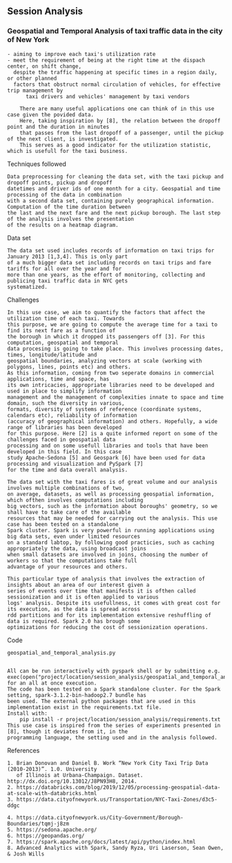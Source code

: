 
## Session Analysis

### Geospatial and Temporal Analysis of taxi traffic data in the city of New York     

	- aiming to improve each taxi's utilization rate
	- meet the requirement of being at the right time at the dispach center, on shift change, 
	  despite the traffic happening at specific times in a region daily, or other planned
	  factors that obstruct normal circulation of vehicles, for effective trip management by 
          taxi drivers and vehicles' management by taxi vendors
    
    	There are many useful applications one can think of in this use case given the povided data.
    	Here, taking inspiration by [8], the relation between the dropoff point and the duration in minutes
    	that passes from the last dropoff of a passenger, until the pickup of the next client, is investigated.
    	This serves as a good indicator for the utilization statistic, which is usefull for the taxi business. 	
 
 
 
Techniques followed

	Data preprocessing for cleaning the data set, with the taxi pickup and dropoff points, pickup and dropoff 
	datetimes and driver ids of one month for a city. Geospatial and time processing of the data in combination
	with a second data set, containing purely geographical information. Computation of the time duration between
	the last and the next fare and the next pickup borough. The last step of the analysis involves the presentation 
	of the results on a heatmap diagram.


  
Data set

	The data set used includes records of information on taxi trips for January 2013 [1,3,4]. This is only part
	of a much bigger data set including records on taxi trips and fare tariffs for all over the year and for 
	more than one years, as the effort of monitoring, collecting and publicing taxi traffic data in NYC gets 
	systematized. 



Challenges

	In this use case, we aim to quantify the factors that affect the utilization time of each taxi. Towards
    this purpose, we are going to compute the average time for a taxi to find its next fare as a function of
	the borough in which it dropped its passengers off [3]. For this computation, geospatial and temporal 
	data procesing is going to take place. This involves processing dates, times, longitude/latitude and
	geospatial boundaries, analyzing vectors at scale (working with polygons, lines, points etc) and others.
    As this information, coming from two seperate domains in commercial applications, time and space, has 
	its own intricacies, appropriate libraries need to be developed and used in place to simplify information
	management and the management of complexities innate to space and time domain, such the diversity in various,
    formats, diversity of systems of reference (coordinate systems, calendars etc), reliability of information
    (accuracy of geographical information) and others. Hopefully, a wide range of libraries has been developed
    for this purpose. Here [2] is a quite informed report on some of the challenges faced in geospatial data 
	processing and on some usefull libraries and tools that have been developed in this field. In this case
	study Apache-Sedona [5] and Geospark [6] have been used for data processing and visualization and PySpark [7]
	for the time and data overall analysis.
	
	The data set with the taxi fares is of great volume and our analysis involves multiple combinations of two,
	on average,	datasets, as well as processing geospatial information, which ofthen involves computations including
	big vectors, such as the information about boroughs' geometry, so we shall have to take care of the available
	resources that may be needed for carrying out the analysis. This use case has been tested on a standalone 
	Spark cluster. Spark is very powerful in running applications using big data sets, even under limited resources
	on a standard labtop, by following good practicies, such as caching appropriately the data, using broadcast joins 
	when small datasets are involved in joins, choosing the number of workers so that the computations take full 
	advantage of your resources and others.
	
	This particular type of analysis that involves the extraction of insights about an area of our interest given a 
	series of events over time that manifests it is ofthen called sessionization and it is often applied to various 
	logs' analysis. Despite its usefullness, it comes with great cost for its execution, as the data is spread across
	rdd partitions and for its implementation extensive reshuffling of data is required. Spark 2.0 has brough some 
	optimizations for reducing the cost of sessionization operations.


 
Code

    geospatial_and_temporal_analysis.py
   
    
	All can be run interactively with pyspark shell or by submitting e.g. 
	exec(open("project/location/session_analysis/geospatial_and_temporal_analysis.py").read()) for an all at once execution.
	The code has been tested on a Spark standalone cluster. For the Spark setting, spark-3.1.2-bin-hadoop2.7 bundle has 
	been used. The external python packages that are used in this implementation exist in the requirements.txt file. 
	Install with: 
	    pip install -r project/location/session_analysis/requirements.txt
    This use case is inspired from the series of experiments presented in [8], though it deviates from it, in the
    programming language, the setting used and in the analysis followed.



References

	1. Brian Donovan and Daniel B. Work “New York City Taxi Trip Data (2010-2013)”. 1.0. University
       of Illinois at Urbana-Champaign. Dataset. http://dx.doi.org/10.13012/J8PN93H8, 2014.
	2. https://databricks.com/blog/2019/12/05/processing-geospatial-data-at-scale-with-databricks.html  
	3. https://data.cityofnewyork.us/Transportation/NYC-Taxi-Zones/d3c5-ddgc
	
	4. https://data.cityofnewyork.us/City-Government/Borough-Boundaries/tqmj-j8zm
	5. https://sedona.apache.org/
	6. https://geopandas.org/
	7. https://spark.apache.org/docs/latest/api/python/index.html
	8. Advanced Analytics with Spark, Sandy Ryza, Uri Laserson, Sean Owen, & Josh Wills
	
